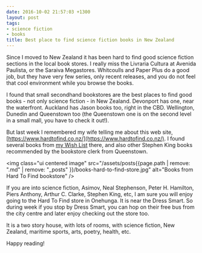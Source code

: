 ```yaml
---
date: 2016-10-02 21:57:03 +1300
layout: post
tags:
- science fiction
- books
title: Best place to find science fiction books in New Zealand
---
```


Since I moved to New Zealand it has been hard to find good science fiction sections in the local book stores. I really miss the Livraria Cultura at Avenida Paulista, or the Saraiva Megastores. Whitcoulls and Paper Plus do a good job, but they have very few series, only recent releases, and you do not feel that cool environment while you browse the books.

I found that small secondhand bookstores are the best places to find good books - not only science fiction - in New Zealand. Devonport has one, near the waterfront. Auckland has Jason books too, right in the CBD. Wellington, Dunedin and Queenstown too (the Queenstown one is on the second level in a small mall, you have to check it out!).

But last week I remembered my wife telling me about this web site, [https://www.hardtofind.co.nz/](https://www.hardtofind.co.nz/). I found several books from [my Wish List](http://kinoshita.eti.br/books/#my-wish-list) there, and also other Stephen King books recommended by the bookstore clerk from Queenstown.

<img class="ui centered image" src="/assets/posts{{page.path | remove: ".md" | remove: "_posts" }}/books-hard-to-find-store.jpg" alt="Books from Hard To Find bookstore" />

If you are into science fiction, Asimov, Neal Stephenson, Peter H. Hamilton, Piers Anthony, Arthur C. Clarke, Stephen King, etc, I am sure you will enjoy going to the Hard To Find store in Onehunga. It is near the Dress Smart. So during week if you stop by Dress Smart, you can hop on their free bus from the city centre and later enjoy checking out the store too.

It is a two story house, with lots of rooms, with science fiction, New Zealand, maritime sports, arts, poetry, health, etc.

Happy reading!
